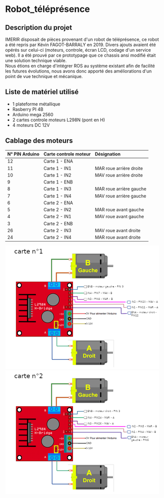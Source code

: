 # Robot_téléprésence



## Description du projet

IMERIR disposait de pièces provenant d'un robot de téléprésence, ce robot a été repris par Kévin FAGOT-BARRALY en 2019. Divers ajouts avaient été opérés sur celui-ci (moteurs, controle, écran LCD, codage d'un service web). Il a été prouvé par ce prototypage que ce chassis ansi modifié était une solution technique viable.  
Nous étions en charge d'intégrer ROS au système existant afin de facilité les futures évolutions, nous avons donc apporté des améliorations d'un point de vue technique et mécanique.


## Liste de matériel utilisé

- 1 plateforme métallique  
- Rasberry PI 4B  
- Arduino mega 2560  
- 2 cartes controle moteurs L298N (pont en H)  
- 4 moteurs DC 12V  

## Cablage des moteurs

| N° PIN Arduino | Carte controle moteur | Désignation             |
|:---------------|:----------------------|:------------------------|
| 12             | Carte 1 - ENA         |                         |
| 11             | Carte 1 - IN1         | MAR roue arrière droite |
| 10             | Carte 1 - IN2         | MAV roue arrière droite |
| 9              | Carte 1 - ENB         |                         |
| 8              | Carte 1 - IN3         | MAR roue arrière gauche |
| 7              | Carte 1 - IN4         | MAV roue arrière gauche |
| 6              | Carte 2 - ENA         |                         |
| 5              | Carte 2 - IN2         | MAR roue avant gauche   |
| 4              | Carte 2 - IN1         | MAV roue avant gauche   |
| 3              | Carte 2 - ENB         |                         |
| 26             | Carte 2 - IN3         | MAV roue avant droite   |
| 24             | Carte 2 - IN4         | MAR roue avant droite   |  

![Alt text](images/carte1.png?raw=true "Carte 1")
![Alt text](images/carte2.png?raw=true "Carte 1")  
